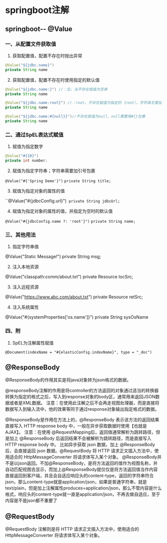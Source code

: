 # springboot注解





## springboot-- @Value

### 一、从配置文件获取值

1. 获取配置值，配置不存在时抛出异常

~~~java
@Value("${jdbc.name}")
private String name
~~~

2. 获取配置值，配置不存在时使用指定的默认值

~~~java
@Value("${jdbc.name:}") //：后，当不存在赋值为空串
private String name
~~~

~~~java
@Value("${jdbc.name:root}") //：root，不存在赋值为指定的（root），字符串无需加引号
private String name
~~~

~~~java
@Value("${jdbc.name:#{null}}")//不存在赋值为null，null需要用#{}包裹
private String name
~~~

### 二、通过SpEL表达式赋值

1. 赋值为指定数字

~~~java 
@Value("#{10}")  
private int number; 
~~~

2. 赋值为指定字符串；字符串需要加引号包裹

`@Value("#{'Spring Demo'}")` 
`private String title;`

3. 赋值为指定对象的属性的值

``@Value("#{jdbcConfig.url}")`
private String jdbcUrl;` 

4. 赋值为指定对象的属性的值，并指定为空时的默认值

`@Value("#{jdbcConfig.name ?: 'root'}")`
`private String name;`

### 三、其他用法

1. 指定字符串值

@Value("Static Message!")
private String msg;

2. 注入本地资源

@Value("classpath:comm/about.txt")
private Resource locSrc;

3. 注入远程资源

@Value("https://www.abc.com/about.txt")
private Resource retSrc;

4. 注入系统属性

@Value("#{systemProperties['os.name']}")
 private String sysOsName

### 四、附

1. SpEL为注解属性赋值

`@Document(indexName = "#{elasticConfig.indexName}", type = "_doc")`





## @ResponseBody

@ResponseBody的作用其实是将java对象转为json格式的数据。

@responseBody注解的作用是将controller的方法返回的对象通过适当的转换器转换为指定的格式之后，写入到response对象的body区，通常用来返回JSON数据或者是XML数据。
注意：在使用此注解之后不会再走视图处理器，而是直接将数据写入到输入流中，他的效果等同于通过response对象输出指定格式的数据。

@ResponseBody是作用在方法上的，@ResponseBody 表示该方法的返回结果直接写入 HTTP response body 中，一般在异步获取数据时使用【也就是AJAX】。
注意：在使用 @RequestMapping后，返回值通常解析为跳转路径，但是加上 @ResponseBody 后返回结果不会被解析为跳转路径，而是直接写入 HTTP response body 中。 比如异步获取 json 数据，加上 @ResponseBody 后，会直接返回 json 数据。@RequestBody 将 HTTP 请求正文插入方法中，使用适合的 HttpMessageConverter 将请求体写入某个对象。
@ResponseBody并不是以json返回。不加@ResponseBody，是将方法返回的值作为视图名称，并自动匹配视图去显示，而加上@ResponseBody就仅仅是将方法返回值当作内容直接返回到客户端，并且会自适应响应头的content-type，返回的字符串符合json，那么content-type就是application/json，如果是普通字符串，就是text/plain，但是加上注解属性produces=application/json，那么不管内容是什么格式，响应头的content-type就一直是application/json，不再去做自适应，至于内容是不是json都不重要了

## @RequestBody

@RequestBody 注解则是将 HTTP 请求正文插入方法中，使用适合的 HttpMessageConverter 将请求体写入某个对象。
